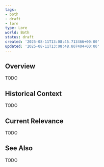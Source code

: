 ```yaml
---
tags:
- both
- draft
- lore
type: Lore
world: Both
status: draft
created: '2025-08-11T13:08:45.713466+00:00'
updated: '2025-08-11T13:08:48.807404+00:00'
---
```



## Overview

TODO
## Historical Context

TODO
## Current Relevance

TODO
## See Also

TODO
